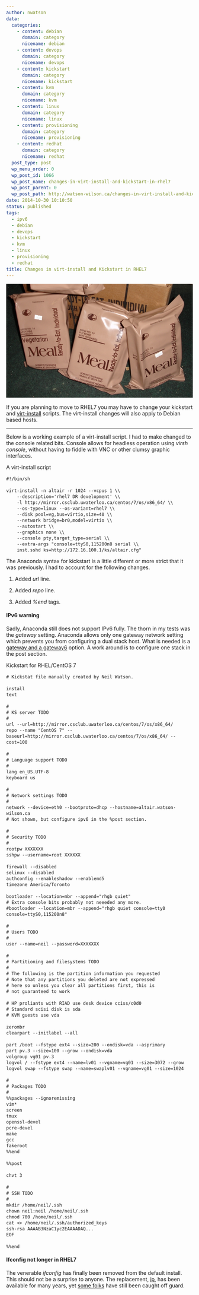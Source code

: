 ```yaml
---
author: nwatson
data:
  categories:
    - content: debian
      domain: category
      nicename: debian
    - content: devops
      domain: category
      nicename: devops
    - content: kickstart
      domain: category
      nicename: kickstart
    - content: kvm
      domain: category
      nicename: kvm
    - content: linux
      domain: category
      nicename: linux
    - content: provisioning
      domain: category
      nicename: provisioning
    - content: redhat
      domain: category
      nicename: redhat
  post_type: post
  wp_menu_order: 0
  wp_post_id: 1066
  wp_post_name: changes-in-virt-install-and-kickstart-in-rhel7
  wp_post_parent: 0
  wp_post_path: http://watson-wilson.ca/changes-in-virt-install-and-kickstart-in-rhel7/
date: 2014-10-30 10:10:50
status: published
tags:
  - ipv6
  - debian
  - devops
  - kickstart
  - kvm
  - linux
  - provisioning
  - redhat
title: Changes in virt-install and Kickstart in RHEL7
---
```

![army provisions](/static/images/mre-case.jpg)

If you are planning to move to RHEL7 you may have to change your
kickstart and [virt-install](http://linux.die.net/man/1/virt-install)
scripts. The virt-install changes will also apply to Debian based
hosts.

---

Below is a working example of a virt-install script. I had to make
changed to the console related bits. Console allows for headless
operation using *virsh console*, without having to fiddle with VNC or
other clumsy graphic interfaces.

A virt-install script

    #!/bin/sh
    
    virt-install -n altair -r 1024 --vcpus 1 \\
        --description='rhel7 DR development' \\
        -l http://mirror.csclub.uwaterloo.ca/centos/7/os/x86_64/ \\
        --os-type=linux --os-variant=rhel7 \\
        --disk pool=vg,bus=virtio,size=40 \\
        --network bridge=br0,model=virtio \\
        --autostart \\
        --graphics none \\
        --console pty,target_type=serial \\
        --extra-args "console=ttyS0,115200n8 serial \\
        inst.sshd ks=http://172.16.100.1/ks/altair.cfg"

The Anaconda syntax for kickstart is a little different or more strict
that it was previously. I had to account for the following changes.

  1. Added *url* line.

  2. Added *repo* line.

  3. Added *%end* tags.

#### IPv6 warning ####

Sadly, Anaconda still does not support IPv6 fully. The thorn in my
tests was the *gateway* setting. Anaconda allows only one gateway
network setting which prevents you from configuring a dual stack host.
What is needed is a [gateway and a gateway6](https://bugzilla.redhat.com/show_bug.cgi?id=715574)
option. A work around is to configure one stack in the post section.

Kickstart for RHEL/CentOS 7 

    # Kickstat file manually created by Neil Watson.
    
    install
    text
    
    #
    # KS server TODO
    #
    url --url=http://mirror.csclub.uwaterloo.ca/centos/7/os/x86_64/
    repo --name "CentOS 7" --baseurl=http://mirror.csclub.uwaterloo.ca/centos/7/os/x86_64/ --cost=100
    
    # 
    # Language support TODO
    #
    lang en_US.UTF-8
    keyboard us
    
    #
    # Network settings TODO
    #
    network --device=eth0 --bootproto=dhcp --hostname=altair.watson-wilson.ca
    # Not shown, but configure ipv6 in the %post section.
    
    #
    # Security TODO
    #
    rootpw XXXXXXX
    sshpw --username=root XXXXXX
    
    firewall --disabled
    selinux --disabled
    authconfig --enableshadow --enablemd5
    timezone America/Toronto
    
    bootloader --location=mbr --append="rhgb quiet"
    # Extra console bits probably not neeeded any more.
    #bootloader --location=mbr --append="rhgb quiet console=tty0 console=ttyS0,115200n8"
    
    #
    # Users TODO
    #
    user --name=neil --password=XXXXXXX
    
    #
    # Partitioning and filesystems TODO
    #
    # The following is the partition information you requested
    # Note that any partitions you deleted are not expressed
    # here so unless you clear all partitions first, this is
    # not guaranteed to work
    
    # HP proliants with RIAD use desk device cciss/c0d0
    # Standard scisi disk is sda
    # KVM guests use vda
    
    zerombr
    clearpart --initlabel --all
    
    part /boot --fstype ext4 --size=200 --ondisk=vda --asprimary
    part pv.3 --size=100 --grow --ondisk=vda
    volgroup vg01 pv.3
    logvol / --fstype ext4 --name=lv01 --vgname=vg01 --size=3072 --grow
    logvol swap --fstype swap --name=swaplv01 --vgname=vg01 --size=1024
     
    #
    # Packages TODO
    #
    %%packages --ignoremissing
    vim*
    screen
    tmux
    openssl-devel
    pcre-devel
    make
    gcc
    fakeroot
    %%end
     
    %%post
    
    chvt 3
    
    #
    # SSH TODO
    #
    mkdir /home/neil/.ssh
    chown neil:neil /home/neil/.ssh
    chmod 700 /home/neil/.ssh
    cat <> /home/neil/.ssh/authorized_keys
    ssh-rsa AAAAB3NzaC1yc2EAAAADAQ...
    EOF
    
    %%end

#### Ifconfig not longer in RHEL7 ####

The venerable *ifconfig* has finally been removed from the default
install. This should not be a surprise to anyone. The replacement, [ip](http://linux.die.net/man/8/ip),
has been available for many years, yet [some folks](https://dev.cfengine.com/issues/6126)
have still been caught off guard.
